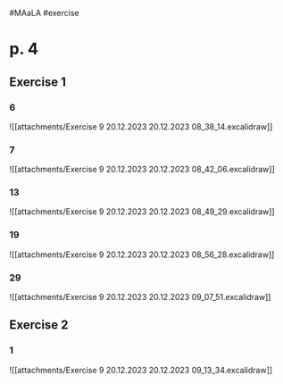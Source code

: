 #MAaLA #exercise 

# p. 4
## Exercise 1
### 6
![[attachments/Exercise 9 20.12.2023 20.12.2023 08_38_14.excalidraw]]

### 7
![[attachments/Exercise 9 20.12.2023 20.12.2023 08_42_06.excalidraw]]

### 13
![[attachments/Exercise 9 20.12.2023 20.12.2023 08_49_29.excalidraw]]

### 19
![[attachments/Exercise 9 20.12.2023 20.12.2023 08_56_28.excalidraw]]

### 29
![[attachments/Exercise 9 20.12.2023 20.12.2023 09_07_51.excalidraw]]

## Exercise 2
### 1
![[attachments/Exercise 9 20.12.2023 20.12.2023 09_13_34.excalidraw]]